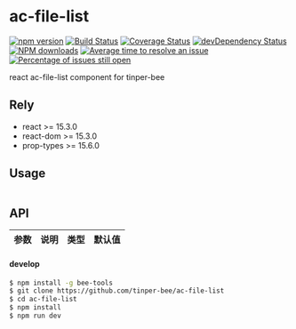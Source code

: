 # ac-file-list

[![npm version](https://img.shields.io/npm/v/ac-file-list.svg)](https://www.npmjs.com/package/ac-file-list)
[![Build Status](https://img.shields.io/travis/tinper-bee/ac-file-list/master.svg)](https://travis-ci.org/tinper-bee/ac-file-list)
[![Coverage Status](https://coveralls.io/repos/github/tinper-bee/ac-file-list/badge.svg?branch=master)](https://coveralls.io/github/tinper-bee/ac-file-list?branch=master)
[![devDependency Status](https://img.shields.io/david/dev/tinper-bee/ac-file-list.svg)](https://david-dm.org/tinper-bee/ac-file-list#info=devDependencies)
[![NPM downloads](http://img.shields.io/npm/dm/ac-file-list.svg?style=flat)](https://npmjs.org/package/ac-file-list)
[![Average time to resolve an issue](http://isitmaintained.com/badge/resolution/tinper-bee/ac-file-list.svg)](http://isitmaintained.com/project/tinper-bee/ac-file-list "Average time to resolve an issue")
[![Percentage of issues still open](http://isitmaintained.com/badge/open/tinper-bee/ac-file-list.svg)](http://isitmaintained.com/project/tinper-bee/ac-file-list "Percentage of issues still open")



react ac-file-list component for tinper-bee

## Rely

- react >= 15.3.0
- react-dom >= 15.3.0
- prop-types >= 15.6.0

## Usage

```js


```



## API

|参数|说明|类型|默认值|
|:--|:---:|:--:|---:|

#### develop

```sh
$ npm install -g bee-tools
$ git clone https://github.com/tinper-bee/ac-file-list
$ cd ac-file-list
$ npm install
$ npm run dev
```
